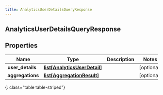 ```yaml
---
title: AnalyticsUserDetailsQueryResponse
---
```

## AnalyticsUserDetailsQueryResponse

## Properties

|Name | Type | Description | Notes|
|------------ | ------------- | ------------- | -------------|
| **user_details** | [**list[AnalyticsUserDetail]**](AnalyticsUserDetail.html) |  | [optional] |
| **aggregations** | [**list[AggregationResult]**](AggregationResult.html) |  | [optional] |
{: class="table table-striped"}


